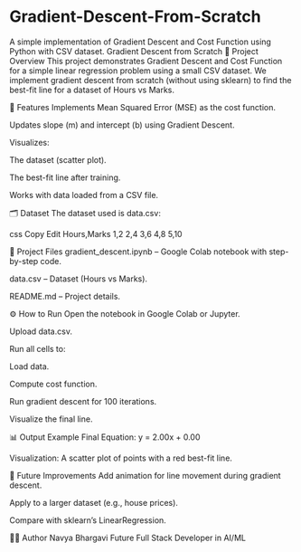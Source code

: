 # Gradient-Descent-From-Scratch
A simple implementation of Gradient Descent and Cost Function using Python with CSV dataset.
Gradient Descent from Scratch
📌 Project Overview
This project demonstrates Gradient Descent and Cost Function for a simple linear regression problem using a small CSV dataset.
We implement gradient descent from scratch (without using sklearn) to find the best-fit line for a dataset of Hours vs Marks.

🚀 Features
Implements Mean Squared Error (MSE) as the cost function.

Updates slope (m) and intercept (b) using Gradient Descent.

Visualizes:

The dataset (scatter plot).

The best-fit line after training.

Works with data loaded from a CSV file.

🗂 Dataset
The dataset used is data.csv:

css
Copy
Edit
Hours,Marks
1,2
2,4
3,6
4,8
5,10

📜 Project Files
gradient_descent.ipynb – Google Colab notebook with step-by-step code.

data.csv – Dataset (Hours vs Marks).

README.md – Project details.

⚙️ How to Run
Open the notebook in Google Colab or Jupyter.

Upload data.csv.

Run all cells to:

Load data.

Compute cost function.

Run gradient descent for 100 iterations.

Visualize the final line.

📊 Output Example
Final Equation:
y = 2.00x + 0.00

Visualization:
A scatter plot of points with a red best-fit line.

🌟 Future Improvements
Add animation for line movement during gradient descent.

Apply to a larger dataset (e.g., house prices).

Compare with sklearn’s LinearRegression.

👩‍💻 Author
Navya Bhargavi
Future Full Stack Developer in AI/ML

